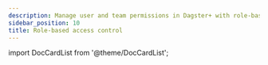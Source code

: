 ```yaml
---
description: Manage user and team permissions in Dagster+ with role-based access control (RBAC).
sidebar_position: 10
title: Role-based access control
---
```


import DocCardList from '@theme/DocCardList';

<DocCardList />
